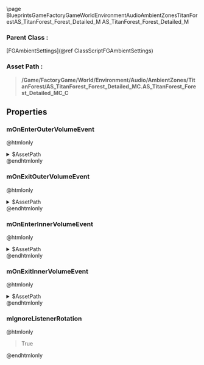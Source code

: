 \page BlueprintsGameFactoryGameWorldEnvironmentAudioAmbientZonesTitanForestAS_TitanForest_Forest_Detailed_M AS_TitanForest_Forest_Detailed_M
### Parent Class :
[FGAmbientSettings](@ref ClassScriptFGAmbientSettings)
### Asset Path :
<b><blockquote>/Game/FactoryGame/World/Environment/Audio/AmbientZones/TitanForest/AS_TitanForest_Forest_Detailed_MC.AS_TitanForest_Forest_Detailed_MC_C</blockquote></b>
## Properties

### mOnEnterOuterVolumeEvent
@htmlonly
<details>
 <summary>$AssetPath</summary>
<b><a href="_blueprints_game_factory_game_world_environment_audio_ambient_zones_titan_forest_play__titan_forest__tropic__birds__drops__stereo.html"><blockquote>Play_TitanForest_Tropic_Birds_Drops_Stereo</blockquote></a></b>
</details>
@endhtmlonly

### mOnExitOuterVolumeEvent
@htmlonly
<details>
 <summary>$AssetPath</summary>
<b><a href="_blueprints_game_factory_game_world_environment_audio_ambient_zones_titan_forest_stop__titan_forest__tropic__birds__drops__stereo.html"><blockquote>Stop_TitanForest_Tropic_Birds_Drops_Stereo</blockquote></a></b>
</details>
@endhtmlonly

### mOnEnterInnerVolumeEvent
@htmlonly
<details>
 <summary>$AssetPath</summary>
<b><a href="_blueprints_game_factory_game_world_environment_audio_ambient_zones_titan_forest_play__titan_forest__tropic__birds__drops__m_c.html"><blockquote>Play_TitanForest_Tropic_Birds_Drops_M</blockquote></a></b>
</details>
@endhtmlonly

### mOnExitInnerVolumeEvent
@htmlonly
<details>
 <summary>$AssetPath</summary>
<b><a href="_blueprints_game_factory_game_world_environment_audio_ambient_zones_titan_forest_stop__titan_forest__tropic__birds__drops__m_c.html"><blockquote>Stop_TitanForest_Tropic_Birds_Drops_M</blockquote></a></b>
</details>
@endhtmlonly

### mIgnoreListenerRotation
@htmlonly
<blockquote>True</blockquote>
@endhtmlonly

